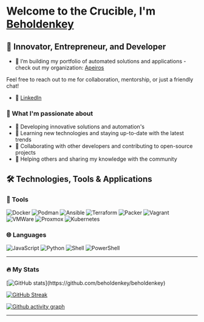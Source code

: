 # Welcome to the Crucible, I'm [Beholdenkey](https://github.com/beholdenkey)

## 🚀 Innovator, Entrepreneur, and Developer

- 🌱 I’m building my portfolio of automated solutions and applications - check out my organization: [Apeiros](http://apeiros.io/)

Feel free to reach out to me for collaboration, mentorship, or just a friendly chat!

- 💼 [LinkedIn](https://www.linkedin.com/in/beholdenkey/)

### 🌟 What I'm passionate about

- 🔭 Developing innovative solutions and automation's
- 🌱 Learning new technologies and staying up-to-date with the latest trends
- 👯 Collaborating with other developers and contributing to open-source projects
- 🤔 Helping others and sharing my knowledge with the community

## 🛠️ Technologies, Tools & Applications

### 🔧 Tools

![Docker](https://img.shields.io/badge/-Docker-2496ED?style=flat-square&logo=docker&logoColor=white)
![Podman](https://img.shields.io/badge/-Podman-8C1515?style=flat-square&logo=podman&logoColor=white)
![Ansible](https://img.shields.io/badge/-Ansible-EE0000?style=flat-square&logo=ansible&logoColor=white)
![Terraform](https://img.shields.io/badge/-Terraform-623CE4?style=flat-square&logo=terraform&logoColor=white)
![Packer](https://img.shields.io/badge/-Packer-623CE4?style=flat-square&logo=packer&logoColor=white)
![Vagrant](https://img.shields.io/badge/-Vagrant-1563FF?style=flat-square&logo=vagrant&logoColor=white)
![VMWare](https://img.shields.io/badge/-VMWare-607078?style=flat-square&logo=vmware&logoColor=white)
![Proxmox](https://img.shields.io/badge/-Proxmox-E57000?style=flat-square&logo=proxmox&logoColor=white)
![Kubernetes](https://img.shields.io/badge/-Kubernetes-326CE5?style=flat-square&logo=kubernetes&logoColor=white)

### 🌐 Languages

![JavaScript](https://img.shields.io/badge/-JavaScript-F7DF1E?style=flat-square&logo=javascript&logoColor=black)
![Python](https://img.shields.io/badge/-Python-3776AB?style=flat-square&logo=python&logoColor=white)
![Shell](https://img.shields.io/badge/-Shell-4EAA25?style=flat-square&logo=gnu-bash&logoColor=white)
![PowerShell](https://img.shields.io/badge/-PowerShell-5391FE?style=flat-square&logo=powershell&logoColor=white)

---

### :fire: My Stats

[![GitHub stats](https://github-readme-stats.vercel.app/api?username=beholdenkey&show_icons=true&theme=codeSTACKr&count_private=true")](https://github.com/beholdenkey/beholdenkey)

[![GitHub Streak](https://streak-stats.demolab.com?user=beholdenkey&theme=elegant&hide_border=true&date_format=j%20M%5B%20Y%5D&background=DD272700)](https://git.io/streak-stats)

[![Github activity graph](https://github-readme-activity-graph.cyclic.app/graph?username=beholdenkey&theme=elegant&custom_title=Contribution%20Graph&hide_border=true&bg_color=%20)](https://github.com/beholdenkey/beholdenkey)

---
